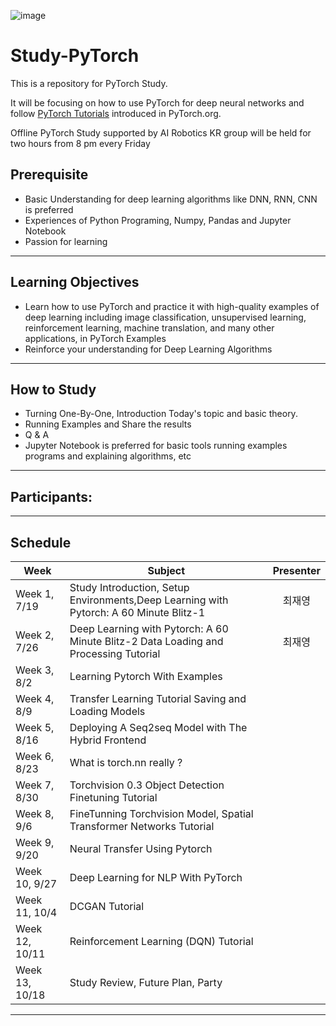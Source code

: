 ![image](https://github.com/pytorch/pytorch/blob/master/docs/source/_static/img/pytorch-logo-dark.png)

# Study-PyTorch

This is a repository for PyTorch Study.<br>

It will be focusing on how to use PyTorch for deep neural networks and follow [PyTorch Tutorials](https://pytorch.org/tutorials/) introduced in PyTorch.org.

Offline PyTorch Study supported by AI Robotics KR group will be held for two hours from 8 pm every Friday

## Prerequisite

- Basic Understanding for deep learning algorithms like DNN, RNN, CNN is preferred
- Experiences of Python Programing, Numpy, Pandas and Jupyter Notebook
- Passion for learning

---

## Learning Objectives

- Learn how to use PyTorch and practice it with high-quality examples of deep learning  including image classification, unsupervised learning, reinforcement learning, machine translation, and many other applications, in PyTorch Examples
- Reinforce your understanding for Deep Learning Algorithms

---

## How to Study

- Turning One-By-One, Introduction Today's topic and basic theory.
- Running Examples and Share the results
- Q & A
- Jupyter Notebook is preferred for basic tools running examples programs and explaining algorithms, etc

---
## Participants:

---
## Schedule



| Week    | Subject  | Presenter |
| ---------- | --------- | :---: |
| Week 1, 7/19 | Study Introduction, Setup Environments,Deep Learning with Pytorch: A 60 Minute Blitz-1 | 최재영 |
| Week 2, 7/26 | Deep Learning with Pytorch: A 60 Minute Blitz-2 Data Loading and Processing Tutorial | 최재영 |
| Week 3, 8/2 |Learning Pytorch With Examples |  |
| Week 4, 8/9 | Transfer Learning Tutorial Saving and Loading Models |  |
| Week 5, 8/16 | Deploying A Seq2seq Model with The Hybrid Frontend |  |
| Week 6, 8/23 | What is torch.nn really ? |  |
| Week 7, 8/30 | Torchvision 0.3 Object Detection Finetuning Tutorial |  |
| Week 8, 9/6 | FineTunning Torchvision Model, Spatial Transformer Networks Tutorial |  |
| Week 9, 9/20 | Neural Transfer Using Pytorch |  |
| Week 10, 9/27 | Deep Learning for NLP With PyTorch |  |
| Week 11, 10/4 | DCGAN Tutorial |  |
| Week 12, 10/11 | Reinforcement Learning (DQN) Tutorial |  |
| Week 13, 10/18 | Study Review, Future Plan, Party |  |



---
